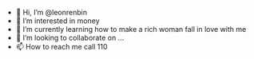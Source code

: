 - 👋 Hi, I’m @leonrenbin
- 👀 I’m interested in money
- 🌱 I’m currently learning how to make a rich woman fall in love with me
- 💞️ I’m looking to collaborate on ...
- 📫 How to reach me call 110

<!---
leonrenbin/leonrenbin is a ✨ special ✨ repository because its `README.md` (this file) appears on your GitHub profile.
You can click the Preview link to take a look at your changes.
--->
